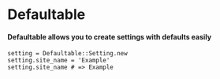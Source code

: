 # Defaultable
#### Defaultable allows you to create settings with defaults easily

```
setting = Defaultable::Setting.new
setting.site_name = 'Example'
setting.site_name # => Example
```